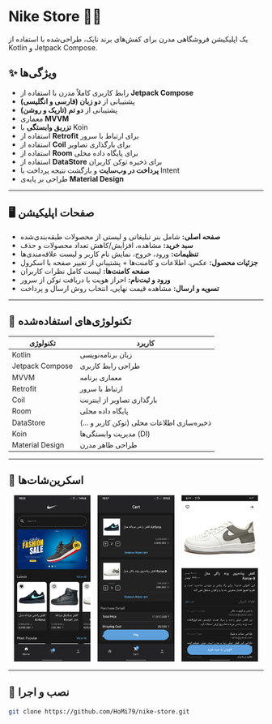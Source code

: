 # Nike Store 👟🛒
یک اپلیکیشن فروشگاهی مدرن برای کفش‌های برند نایک، طراحی‌شده با استفاده از Kotlin و Jetpack Compose.

## ✨ ویژگی‌ها
- رابط کاربری کاملاً مدرن با استفاده از **Jetpack Compose**
- پشتیبانی از **دو زبان (فارسی و انگلیسی)**
- پشتیبانی از **دو تم (تاریک و روشن)**
- معماری **MVVM**
- **تزریق وابستگی** با Koin
- استفاده از **Retrofit** برای ارتباط با سرور
- استفاده از **Coil** برای بارگذاری تصاویر
- استفاده از **Room** برای پایگاه داده محلی
- استفاده از **DataStore** برای ذخیره توکن کاربران
- **پرداخت در وب‌سایت** و بازگشت نتیجه پرداخت با Intent
- طراحی بر پایه‌ی **Material Design**
---
## 🖥️ صفحات اپلیکیشن
- **صفحه اصلی:** شامل بنر تبلیغاتی و لیستی از محصولات طبقه‌بندی‌شده
- **سبد خرید:** مشاهده، افزایش/کاهش تعداد محصولات و حذف
- **تنظیمات:** ورود، خروج، نمایش نام کاربر و لیست علاقه‌مندی‌ها
- **جزئیات محصول:** عکس، اطلاعات و کامنت‌ها + پشتیبانی از تغییر صفحه با اسکرول
- **صفحه کامنت‌ها:** لیست کامل نظرات کاربران
- **ورود و ثبت‌نام:** احراز هویت با دریافت توکن از سرور
- **تسویه و ارسال:** مشاهده قیمت نهایی، انتخاب روش ارسال و پرداخت
---
## 🔧 تکنولوژی‌های استفاده‌شده
| تکنولوژی         | کاربرد                                    |
|------------------|-------------------------------------------|
| Kotlin           | زبان برنامه‌نویسی                         |
| Jetpack Compose  | طراحی رابط کاربری                        |
| MVVM             | معماری برنامه                            |
| Retrofit         | ارتباط با سرور                           |
| Coil             | بارگذاری تصاویر از اینترنت               |
| Room             | پایگاه داده محلی                         |
| DataStore        | ذخیره‌سازی اطلاعات محلی (توکن کاربر و ...)|
| Koin             | مدیریت وابستگی‌ها (DI)                   |
| Material Design  | طراحی ظاهر مدرن                          |
---
## 📸 اسکرین‌شات‌ها
<div align="center">
  <img src="screenshots/home_dark_en.jpg" width="30%" style="margin-right: 10px;" />
  <img src="screenshots/cart_dark_en.jpg" width="30%" style="margin-right: 10px;" />
  <img src="screenshots/product_dark_fa.jpg" width="30%" />
</div>

---
## 🚀 نصب و اجرا

```bash
git clone https://github.com/HoMi79/nike-store.git
